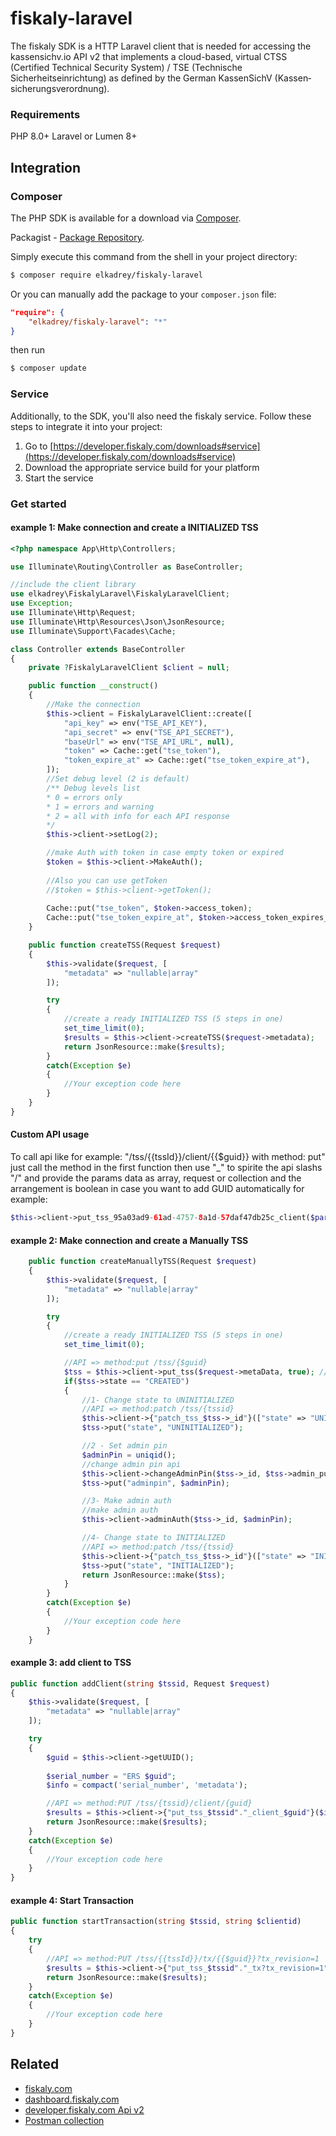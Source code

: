 # fiskaly-laravel

The fiskaly SDK is a HTTP Laravel client that is needed for accessing the kassensichv.io API v2 that implements a cloud-based, virtual CTSS (Certified Technical Security System) / TSE (Technische Sicherheitseinrichtung) as defined by the German KassenSichV (Kassen­sich­er­ungsver­ord­nung).

### Requirements
PHP 8.0+
Laravel or Lumen 8+

## Integration

### Composer

The PHP SDK is available for a download via [Composer](https://getcomposer.org/).

Packagist - [Package Repository](https://packagist.org/packages/fiskaly/fiskaly-sdk-php).

Simply execute this command from the shell in your project directory:

```bash
$ composer require elkadrey/fiskaly-laravel
```

Or you can manually add the package to your `composer.json` file:

```json
"require": {
    "elkadrey/fiskaly-laravel": "*"
}
```
then run 
```bash 
$ composer update 
```

### Service

Additionally, to the SDK, you'll also need the fiskaly service. Follow these steps to integrate it into your project:

1. Go to [https://developer.fiskaly.com/downloads#service](https://developer.fiskaly.com/downloads#service)
2. Download the appropriate service build for your platform
3. Start the service

### Get started

#### example 1: Make connection and create a INITIALIZED TSS

```php
<?php namespace App\Http\Controllers;

use Illuminate\Routing\Controller as BaseController;

//include the client library
use elkadrey\FiskalyLaravel\FiskalyLaravelClient;
use Exception;
use Illuminate\Http\Request;
use Illuminate\Http\Resources\Json\JsonResource;
use Illuminate\Support\Facades\Cache;

class Controller extends BaseController
{
    private ?FiskalyLaravelClient $client = null;

    public function __construct()
    {
        //Make the connection
        $this->client = FiskalyLaravelClient::create([
            "api_key" => env("TSE_API_KEY"), 
            "api_secret" => env("TSE_API_SECRET"), 
            "baseUrl" => env("TSE_API_URL", null),
            "token" => Cache::get("tse_token"),
            "token_expire_at" => Cache::get("tse_token_expire_at"),
        ]);
        //Set debug level (2 is default)
        /** Debug levels list
        * 0 = errors only
        * 1 = errors and warning
        * 2 = all with info for each API response
        */
        $this->client->setLog(2);

        //make Auth with token in case empty token or expired
        $token = $this->client->MakeAuth();
        
        //Also you can use getToken
        //$token = $this->client->getToken();
        
        Cache::put("tse_token", $token->access_token);
        Cache::put("tse_token_expire_at", $token->access_token_expires_at);
    }

    public function createTSS(Request $request)
    {
        $this->validate($request, [
            "metadata" => "nullable|array"
        ]);

        try
        {
            //create a ready INITIALIZED TSS (5 steps in one)
            set_time_limit(0);
            $results = $this->client->createTSS($request->metadata);
            return JsonResource::make($results);
        }
        catch(Exception $e)
        {
            //Your exception code here
        }
    }
}
```

#### Custom API usage
To call api like for example: "/tss/{{tssId}}/client/{{$guid}} with method: put" just call the method in the first function then use "_" to spirite the api slashs "/" 
and provide the params data as array, request or collection and the arrangement is boolean in case you want to add GUID automatically for example:
```php
$this->client->put_tss_95a03ad9-61ad-4757-8a1d-57daf47db25c_client($params, true);
```

#### example 2: Make connection and create a Manually TSS

```php
    public function createManuallyTSS(Request $request)
    {
        $this->validate($request, [
            "metadata" => "nullable|array"
        ]);

        try
        {
            //create a ready INITIALIZED TSS (5 steps in one)
            set_time_limit(0);

            //API => method:put /tss/{$guid}
            $tss = $this->client->put_tss($request->metaData, true); //return laravel collection 
            if($tss->state == "CREATED")
            {
                //1- Change state to UNINITIALIZED
                //API => method:patch /tss/{tssid}
                $this->client->{"patch_tss_$tss->_id"}(["state" => "UNINITIALIZED"]);
                $tss->put("state", "UNINITIALIZED");

                //2 - Set admin pin
                $adminPin = uniqid();
                //change admin pin api
                $this->client->changeAdminPin($tss->_id, $tss->admin_puk, $adminPin);                
                $tss->put("adminpin", $adminPin);

                //3- Make admin auth
                //make admin auth
                $this->client->adminAuth($tss->_id, $adminPin);

                //4- Change state to INITIALIZED
                //API => method:patch /tss/{tssid}
                $this->client->{"patch_tss_$tss->_id"}(["state" => "INITIALIZED"]);                
                $tss->put("state", "INITIALIZED");
                return JsonResource::make($tss);
            }
        }
        catch(Exception $e)
        {
            //Your exception code here
        }
    }
```

#### example 3: add client to TSS

```php
public function addClient(string $tssid, Request $request)
{
    $this->validate($request, [
        "metadata" => "nullable|array"
    ]);

    try
    {
        $guid = $this->client->getUUID();
        
        $serial_number = "ERS $guid";
        $info = compact('serial_number', 'metadata');

        //API => method:PUT /tss/{tssid}/client/{guid}
        $results = $this->client->{"put_tss_$tssid"."_client_$guid"}($info);
        return JsonResource::make($results);
    }
    catch(Exception $e)
    {
        //Your exception code here
    }
}
```

#### example 4: Start Transaction

```php
public function startTransaction(string $tssid, string $clientid)
{
    try
    {
        //API => method:PUT /tss/{{tssId}}/tx/{{$guid}}?tx_revision=1
        $results = $this->client->{"put_tss_$tssid"."_tx?tx_revision=1"}(["state" => "ACTIVE", "client_id" => $clientid], true);
        return JsonResource::make($results);
    }
    catch(Exception $e)
    {
        //Your exception code here
    }
}
```

## Related

* [fiskaly.com](https://fiskaly.com)
* [dashboard.fiskaly.com](https://dashboard.fiskaly.com)
* [developer.fiskaly.com Api v2](https://developer.fiskaly.com/api/kassensichv/v2)
* [ Postman collection ](https://developer.fiskaly.com/api/kassensichv/v2#section/How-to-raise-an-Issue)
